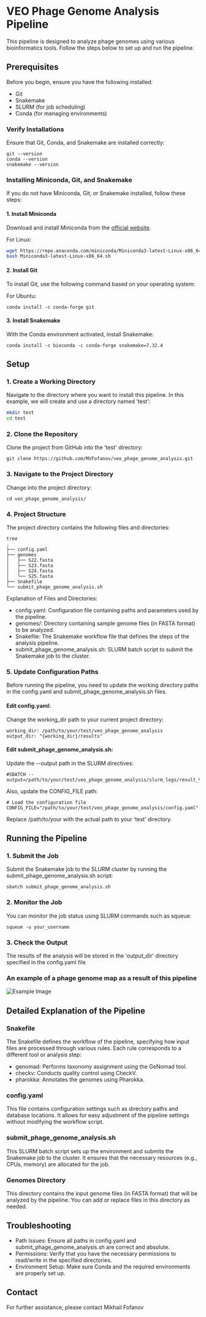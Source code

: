 
# VEO Phage Genome Analysis Pipeline

This pipeline is designed to analyze phage genomes using various bioinformatics tools. Follow the steps below to set up and run the pipeline.

## Prerequisites

Before you begin, ensure you have the following installed:
- Git
- Snakemake
- SLURM (for job scheduling)
- Conda (for managing environments)

### Verify Installations
Ensure that Git, Conda, and Snakemake are installed correctly:

```
git --version
conda --version
snakemake --version
```


### Installing Miniconda, Git, and Snakemake

If you do not have Miniconda, Git, or Snakemake installed, follow these steps:

#### 1. Install Miniconda

Download and install Miniconda from the [official website](https://docs.conda.io/en/latest/miniconda.html).

For Linux:

```bash
wget https://repo.anaconda.com/miniconda/Miniconda3-latest-Linux-x86_64.sh
bash Miniconda3-latest-Linux-x86_64.sh
```

#### 2. Install Git
To install Git, use the following command based on your operating system:

For Ubuntu:
```commandline
conda install -c conda-forge git
```

#### 3. Install Snakemake
With the Conda environment activated, install Snakemake:

```
conda install -c bioconda -c conda-forge snakemake=7.32.4
```

## Setup

### 1. Create a Working Directory

Navigate to the directory where you want to install this pipeline. In this example, we will create and use a directory named 'test':

```bash
mkdir test
cd test
```

### 2. Clone the Repository
Clone the project from GitHub into the 'test' directory:
```
git clone https://github.com/MVFofanov/veo_phage_genome_analysis.git
```

### 3. Navigate to the Project Directory
Change into the project directory:

```
cd veo_phage_genome_analysis/
```

### 4. Project Structure
The project directory contains the following files and directories:

```
tree
.
├── config.yaml
├── genomes
│   ├── S22.fasta
│   ├── S23.fasta
│   ├── S24.fasta
│   └── S25.fasta
├── Snakefile
└── submit_phage_genome_analysis.sh
```

Explanation of Files and Directories:
- config.yaml: Configuration file containing paths and parameters used by the pipeline.
- genomes/: Directory containing sample genome files (in FASTA format) to be analyzed.
- Snakefile: The Snakemake workflow file that defines the steps of the analysis pipeline.
- submit_phage_genome_analysis.sh: SLURM batch script to submit the Snakemake job to the cluster.

### 5. Update Configuration Paths
Before running the pipeline, you need to update the working directory paths in the config.yaml and submit_phage_genome_analysis.sh files.

#### Edit config.yaml:
Change the working_dir path to your current project directory:

```
working_dir: /path/to/your/test/veo_phage_genome_analysis
output_dir: "{working_dir}/results"
```
#### Edit submit_phage_genome_analysis.sh:
Update the --output path in the SLURM directives:

```
#SBATCH --output=/path/to/your/test/veo_phage_genome_analysis/slurm_logs/result_%x.%j.txt
```
Also, update the CONFIG_FILE path:

```
# Load the configuration file
CONFIG_FILE="/path/to/your/test/veo_phage_genome_analysis/config.yaml"
```
Replace /path/to/your with the actual path to your 'test' directory.

## Running the Pipeline
### 1. Submit the Job
Submit the Snakemake job to the SLURM cluster by running the submit_phage_genome_analysis.sh script:

```
sbatch submit_phage_genome_analysis.sh
```
### 2. Monitor the Job
You can monitor the job status using SLURM commands such as squeue:

```
squeue -u your_username
```
### 3. Check the Output
The results of the analysis will be stored in the 'output_dir' directory specified in the config.yaml file

### An example of a phage genome map as a result of this pipeline 
![Example Image](https://github.com/MVFofanov/veo_phage_genome_analysis/blob/main/images/example.png)

## Detailed Explanation of the Pipeline
### Snakefile
The Snakefile defines the workflow of the pipeline, specifying how input files are processed through various rules. Each rule corresponds to a different tool or analysis step:

- genomad: Performs taxonomy assignment using the GeNomad tool.
- checkv: Conducts quality control using CheckV.
- pharokka: Annotates the genomes using Pharokka. 
### config.yaml
This file contains configuration settings such as directory paths and database locations. It allows for easy adjustment of the pipeline settings without modifying the workflow script.

### submit_phage_genome_analysis.sh
This SLURM batch script sets up the environment and submits the Snakemake job to the cluster. It ensures that the necessary resources (e.g., CPUs, memory) are allocated for the job.

### Genomes Directory
This directory contains the input genome files (in FASTA format) that will be analyzed by the pipeline. You can add or replace files in this directory as needed.

## Troubleshooting
- Path Issues: Ensure all paths in config.yaml and submit_phage_genome_analysis.sh are correct and absolute.
- Permissions: Verify that you have the necessary permissions to read/write in the specified directories.
- Environment Setup: Make sure Conda and the required environments are properly set up.
## Contact
For further assistance, please contact Mikhail Fofanov
